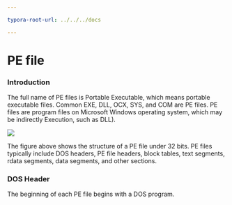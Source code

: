 ```yaml
---

typora-root-url: ../../../docs

---
```




# PE file






### Introduction


The full name of PE files is Portable Executable, which means portable executable files. Common EXE, DLL, OCX, SYS, and COM are PE files. PE files are program files on Microsoft Windows operating system, which may be indirectly Execution, such as DLL).


![](https://upload.wikimedia.org/wikipedia/commons/1/1b/Portable_Executable_32_bit_Structure_in_SVG_fixed.svg)



The figure above shows the structure of a PE file under 32 bits. PE files typically include DOS headers, PE file headers, block tables, text segments, rdata segments, data segments, and other sections.


### DOS Header



The beginning of each PE file begins with a DOS program.






### 